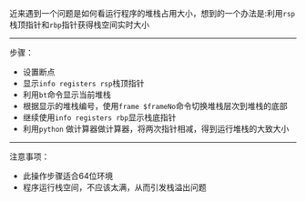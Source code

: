 
近来遇到一个问题是如何看运行程序的堆栈占用大小，想到的一个办法是:利用`rsp`栈顶指针和`rbp`指针获得栈空间实时大小

---

步骤：
+ 设置断点
+ 显示`info registers rsp`栈顶指针
+ 利用`bt`命令显示当前堆栈
+ 根据显示的堆栈编号，使用`frame $frameNo`命令切换堆栈层次到堆栈的底部
+ 继续使用`info registers rbp`显示栈底指针
+ 利用`python` 做计算器做计算器，将两次指针相减，得到运行堆栈的大致大小

---

注意事项：
 + 此操作步骤适合64位环境
 + 程序运行栈空间，不应该太满，从而引发栈溢出问题


